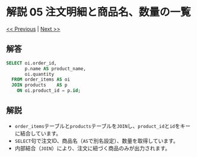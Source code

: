 # 解説 05 注文明細と商品名、数量の一覧

[<< Previous](04_explanation.md) | [Next >>](06_explanation.md)

## 解答

```sql
SELECT oi.order_id,
       p.name AS product_name,
       oi.quantity
  FROM order_items AS oi
  JOIN products    AS p
    ON oi.product_id = p.id;
```

## 解説

- `order_items`テーブルと`products`テーブルを`JOIN`し、`product_id`と`id`をキーに結合しています。
- `SELECT`句で注文ID、商品名（`AS`で別名設定）、数量を取得しています。
- 内部結合（`JOIN`）により、注文に紐づく商品のみが出力されます。